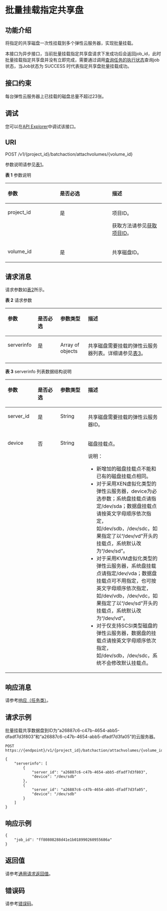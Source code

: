 # 批量挂载指定共享盘<a name="ecs_02_0307"></a>

## 功能介绍<a name="section48627224105553"></a>

将指定的共享磁盘一次性挂载到多个弹性云服务器，实现批量挂载。

本接口为异步接口，当前批量挂载指定共享盘请求下发成功后会返回job\_id，此时批量挂载指定共享盘并没有立即完成，需要通过调用[查询任务的执行状态](查询任务的执行状态.md)查询job状态，当Job状态为 SUCCESS 时代表指定共享盘批量挂载成功。

## 接口约束<a name="section1248234810273"></a>

每台弹性云服务器上已挂载的磁盘总量不超过23张。

## 调试<a name="section926243314015"></a>

您可以在[API Explorer](https://apiexplorer.developer.huaweicloud.com/apiexplorer/doc?product=ECS&api=BatchAttachSharableVolumes)中调试该接口。

## URI<a name="section15766276105553"></a>

POST /v1/\{project\_id\}/batchaction/attachvolumes/\{volume\_id\}

参数说明请参见[表1](#table35528365105553)。

**表 1**  参数说明

<a name="table35528365105553"></a>
<table><thead align="left"><tr id="row17119455105553"><th class="cellrowborder" valign="top" width="33.33333333333333%" id="mcps1.2.4.1.1"><p id="p37105578"><a name="p37105578"></a><a name="p37105578"></a>参数</p>
</th>
<th class="cellrowborder" valign="top" width="33.33333333333333%" id="mcps1.2.4.1.2"><p id="p52761866"><a name="p52761866"></a><a name="p52761866"></a>是否必选</p>
</th>
<th class="cellrowborder" valign="top" width="33.33333333333333%" id="mcps1.2.4.1.3"><p id="p45852771"><a name="p45852771"></a><a name="p45852771"></a>描述</p>
</th>
</tr>
</thead>
<tbody><tr id="row39853249105553"><td class="cellrowborder" valign="top" width="33.33333333333333%" headers="mcps1.2.4.1.1 "><p id="p6887725105553"><a name="p6887725105553"></a><a name="p6887725105553"></a>project_id</p>
</td>
<td class="cellrowborder" valign="top" width="33.33333333333333%" headers="mcps1.2.4.1.2 "><p id="p21034813105553"><a name="p21034813105553"></a><a name="p21034813105553"></a>是</p>
</td>
<td class="cellrowborder" valign="top" width="33.33333333333333%" headers="mcps1.2.4.1.3 "><p id="p37593705"><a name="p37593705"></a><a name="p37593705"></a>项目ID。</p>
<p id="p1180512217438"><a name="p1180512217438"></a><a name="p1180512217438"></a>获取方法请参见<a href="获取项目ID.md">获取项目ID</a>。</p>
</td>
</tr>
<tr id="row670727210579"><td class="cellrowborder" valign="top" width="33.33333333333333%" headers="mcps1.2.4.1.1 "><p id="p41505172105731"><a name="p41505172105731"></a><a name="p41505172105731"></a>volume_id</p>
</td>
<td class="cellrowborder" valign="top" width="33.33333333333333%" headers="mcps1.2.4.1.2 "><p id="p6475762105731"><a name="p6475762105731"></a><a name="p6475762105731"></a>是</p>
</td>
<td class="cellrowborder" valign="top" width="33.33333333333333%" headers="mcps1.2.4.1.3 "><p id="p54774717105731"><a name="p54774717105731"></a><a name="p54774717105731"></a>共享磁盘ID。</p>
</td>
</tr>
</tbody>
</table>

## 请求消息<a name="section33557800105553"></a>

请求参数如[表2](#table55654045105553)所示。

**表 2**  请求参数

<a name="table55654045105553"></a>
<table><thead align="left"><tr id="row38118604105553"><th class="cellrowborder" valign="top" width="19.171917191719174%" id="mcps1.2.5.1.1"><p id="p599200105553"><a name="p599200105553"></a><a name="p599200105553"></a>参数</p>
</th>
<th class="cellrowborder" valign="top" width="14.471447144714473%" id="mcps1.2.5.1.2"><p id="p48535233105553"><a name="p48535233105553"></a><a name="p48535233105553"></a>是否必选</p>
</th>
<th class="cellrowborder" valign="top" width="17.67176717671767%" id="mcps1.2.5.1.3"><p id="p39039766105553"><a name="p39039766105553"></a><a name="p39039766105553"></a>参数类型</p>
</th>
<th class="cellrowborder" valign="top" width="48.684868486848686%" id="mcps1.2.5.1.4"><p id="p8104455105553"><a name="p8104455105553"></a><a name="p8104455105553"></a>描述</p>
</th>
</tr>
</thead>
<tbody><tr id="row52481150105553"><td class="cellrowborder" valign="top" width="19.171917191719174%" headers="mcps1.2.5.1.1 "><p id="p23114720105553"><a name="p23114720105553"></a><a name="p23114720105553"></a>serverinfo</p>
</td>
<td class="cellrowborder" valign="top" width="14.471447144714473%" headers="mcps1.2.5.1.2 "><p id="p60353047105553"><a name="p60353047105553"></a><a name="p60353047105553"></a>是</p>
</td>
<td class="cellrowborder" valign="top" width="17.67176717671767%" headers="mcps1.2.5.1.3 "><p id="p56758667105553"><a name="p56758667105553"></a><a name="p56758667105553"></a>Array of objects</p>
</td>
<td class="cellrowborder" valign="top" width="48.684868486848686%" headers="mcps1.2.5.1.4 "><p id="p38008384105553"><a name="p38008384105553"></a><a name="p38008384105553"></a>共享磁盘需要挂载的弹性云服务器列表。详细请参见<a href="#table4101646015730">表3</a>。</p>
</td>
</tr>
</tbody>
</table>

**表 3**  serverinfo 列表数据结构说明

<a name="table4101646015730"></a>
<table><thead align="left"><tr id="row1418528115730"><th class="cellrowborder" valign="top" width="19.171917191719174%" id="mcps1.2.5.1.1"><p id="p365383872611"><a name="p365383872611"></a><a name="p365383872611"></a>参数</p>
</th>
<th class="cellrowborder" valign="top" width="14.471447144714473%" id="mcps1.2.5.1.2"><p id="p86537382264"><a name="p86537382264"></a><a name="p86537382264"></a>是否必选</p>
</th>
<th class="cellrowborder" valign="top" width="17.67176717671767%" id="mcps1.2.5.1.3"><p id="p46531238112615"><a name="p46531238112615"></a><a name="p46531238112615"></a>参数类型</p>
</th>
<th class="cellrowborder" valign="top" width="48.684868486848686%" id="mcps1.2.5.1.4"><p id="p1865333862613"><a name="p1865333862613"></a><a name="p1865333862613"></a>描述</p>
</th>
</tr>
</thead>
<tbody><tr id="row1853752415730"><td class="cellrowborder" valign="top" width="19.171917191719174%" headers="mcps1.2.5.1.1 "><p id="p499784715730"><a name="p499784715730"></a><a name="p499784715730"></a>server_id</p>
</td>
<td class="cellrowborder" valign="top" width="14.471447144714473%" headers="mcps1.2.5.1.2 "><p id="p4372364615730"><a name="p4372364615730"></a><a name="p4372364615730"></a>是</p>
</td>
<td class="cellrowborder" valign="top" width="17.67176717671767%" headers="mcps1.2.5.1.3 "><p id="p4881412115730"><a name="p4881412115730"></a><a name="p4881412115730"></a>String</p>
</td>
<td class="cellrowborder" valign="top" width="48.684868486848686%" headers="mcps1.2.5.1.4 "><p id="p1412578415730"><a name="p1412578415730"></a><a name="p1412578415730"></a>共享磁盘需要挂载的弹性云服务器ID。</p>
</td>
</tr>
<tr id="row4576078515730"><td class="cellrowborder" valign="top" width="19.171917191719174%" headers="mcps1.2.5.1.1 "><p id="p6579213415730"><a name="p6579213415730"></a><a name="p6579213415730"></a>device</p>
</td>
<td class="cellrowborder" valign="top" width="14.471447144714473%" headers="mcps1.2.5.1.2 "><p id="p685542315730"><a name="p685542315730"></a><a name="p685542315730"></a>否</p>
</td>
<td class="cellrowborder" valign="top" width="17.67176717671767%" headers="mcps1.2.5.1.3 "><p id="p4024588515730"><a name="p4024588515730"></a><a name="p4024588515730"></a>String</p>
</td>
<td class="cellrowborder" valign="top" width="48.684868486848686%" headers="mcps1.2.5.1.4 "><p id="p179035435915"><a name="p179035435915"></a><a name="p179035435915"></a>磁盘挂载点。</p>
<div class="note" id="note1755312117111"><a name="note1755312117111"></a><a name="note1755312117111"></a><span class="notetitle"> 说明： </span><div class="notebody"><a name="ul1580711965"></a><a name="ul1580711965"></a><ul id="ul1580711965"><li>新增加的磁盘挂载点不能和已有的磁盘挂载点相同。</li><li>对于采用XEN虚拟化类型的<span id="text4169239115019"><a name="text4169239115019"></a><a name="text4169239115019"></a>弹性云服务器</span>，device为必选参数；系统盘挂载点请指定/dev/sda；数据盘挂载点请按英文字母顺序依次指定，如/dev/sdb，/dev/sdc，如果指定了以“/dev/vd”开头的挂载点，系统默认改为“/dev/sd”。</li><li>对于采用KVM虚拟化类型的<span id="text18787140125012"><a name="text18787140125012"></a><a name="text18787140125012"></a>弹性云服务器</span>，系统盘挂载点请指定/dev/vda；数据盘挂载点可不用指定，也可按英文字母顺序依次指定，如/dev/vdb，/dev/vdc，如果指定了以“/dev/sd”开头的挂载点，系统默认改为“/dev/vd”。</li><li>对于仅支持SCSI类型磁盘的<span id="text151115552587"><a name="text151115552587"></a><a name="text151115552587"></a>弹性云服务器</span>，数据盘的挂载点请按英文字母顺序依次指定，如/dev/sdb，/dev/sdc，系统不会修改默认挂载点。</li></ul>
</div></div>
</td>
</tr>
</tbody>
</table>

## 响应消息<a name="section5883164105553"></a>

请参考[响应（任务类）](响应（任务类）.md)。

## 请求示例<a name="section010717471263"></a>

批量挂载共享数据盘到ID为“a26887c6-c47b-4654-abb5-dfadf7d3f803”和“a26887c6-c47b-4654-abb5-dfadf7d3fa05”的云服务器。

```
POST https://{endpoint}/v1/{project_id}/batchaction/attachvolumes/{volume_id}

{
    "serverinfo": [
        {
            "server_id": "a26887c6-c47b-4654-abb5-dfadf7d3f803",
            "device": "/dev/sdb"
        },
        {
            "server_id": "a26887c6-c47b-4654-abb5-dfadf7d3fa05",
            "device": "/dev/sdb"
        }
    ]
}
```

## 响应示例<a name="section148632018175612"></a>

```
{      
    "job_id": "ff80808288d41e1b018990260955686a" 
}
```

## 返回值<a name="zh-cn_topic_0092803065_ecs_03_0202_section22960139"></a>

请参考[通用请求返回值](通用请求返回值.md)。

## 错误码<a name="zh-cn_topic_0092803065_ecs_03_0601_zh-cn_topic_0057973179_section23611955"></a>

请参考[错误码](错误码.md)。

